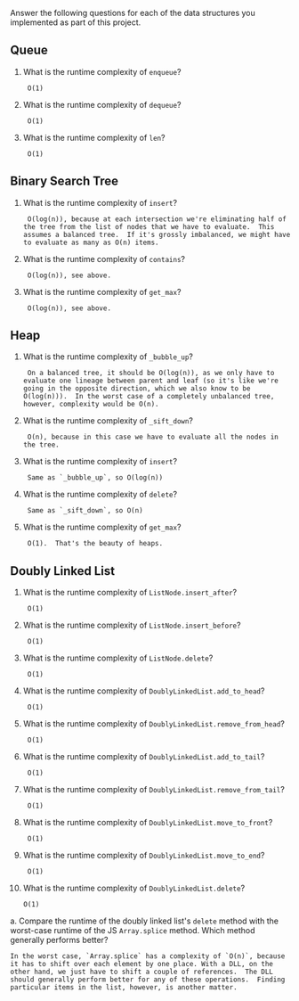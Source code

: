Answer the following questions for each of the data structures you implemented as part of this project.

## Queue

1. What is the runtime complexity of `enqueue`?

        O(1)

2. What is the runtime complexity of `dequeue`?

        O(1)

3. What is the runtime complexity of `len`?

        O(1)

## Binary Search Tree

1. What is the runtime complexity of `insert`? 

        O(log(n)), because at each intersection we're eliminating half of the tree from the list of nodes that we have to evaluate.  This assumes a balanced tree.  If it's grossly imbalanced, we might have to evaluate as many as O(n) items.

2. What is the runtime complexity of `contains`?

        O(log(n)), see above.

3. What is the runtime complexity of `get_max`? 

        O(log(n)), see above.

## Heap

1. What is the runtime complexity of `_bubble_up`?

        On a balanced tree, it should be O(log(n)), as we only have to evaluate one lineage between parent and leaf (so it's like we're going in the opposite direction, which we also know to be O(log(n))).  In the worst case of a completely unbalanced tree, however, complexity would be O(n).

2. What is the runtime complexity of `_sift_down`?

        O(n), because in this case we have to evaluate all the nodes in the tree.

3. What is the runtime complexity of `insert`?

        Same as `_bubble_up`, so O(log(n))

4. What is the runtime complexity of `delete`?

        Same as `_sift_down`, so O(n)

5. What is the runtime complexity of `get_max`?

        O(1).  That's the beauty of heaps.

## Doubly Linked List

1. What is the runtime complexity of `ListNode.insert_after`?

        O(1)

2. What is the runtime complexity of `ListNode.insert_before`?

        O(1)

3. What is the runtime complexity of `ListNode.delete`?

        O(1)

4. What is the runtime complexity of `DoublyLinkedList.add_to_head`?

        O(1)

5. What is the runtime complexity of `DoublyLinkedList.remove_from_head`?

        O(1)

6. What is the runtime complexity of `DoublyLinkedList.add_to_tail`?

        O(1)

7. What is the runtime complexity of `DoublyLinkedList.remove_from_tail`?

        O(1)

8. What is the runtime complexity of `DoublyLinkedList.move_to_front`?

        O(1)

9. What is the runtime complexity of `DoublyLinkedList.move_to_end`?

        O(1)

10. What is the runtime complexity of `DoublyLinkedList.delete`?

        O(1)

a. Compare the runtime of the doubly linked list's `delete` method with the worst-case runtime of the JS `Array.splice` method. Which method generally performs better?

    In the worst case, `Array.splice` has a complexity of `O(n)`, because it has to shift over each element by one place. With a DLL, on the other hand, we just have to shift a couple of references.  The DLL should generally perform better for any of these operations.  Finding particular items in the list, however, is another matter.